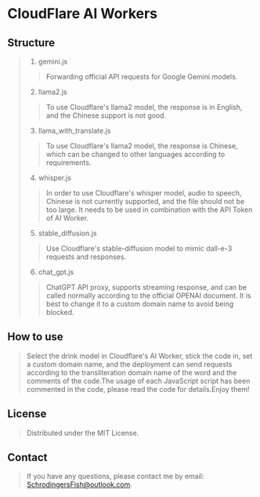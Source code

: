 # CloudFlare AI Workers
## Structure
> 1. gemini.js 
> >Forwarding official API requests for Google Gemini models.
> 2. llama2.js 
> >To use Cloudflare's llama2 model, the response is in English, and the Chinese support is not good.
> 3. llama_with_translate.js 
> >To use Cloudflare's llama2 model, the response is Chinese, which can be changed to other languages according to requirements.
> 4. whisper.js 
> >In order to use Cloudflare's whisper model, audio to speech, Chinese is not currently supported, and the file should not be too large. It needs to be used in combination with the API Token of AI Worker.
> 5. stable_diffusion.js
> >Use Cloudflare's stable-diffusion model to mimic dall-e-3 requests and responses.
> 6. chat_gpt.js
> >ChatGPT API proxy, supports streaming response, and can be called normally according to the official OPENAI document. It is best to change it to a custom domain name to avoid being blocked.
## How to use
> Select the drink model in Cloudflare's AI Worker, stick the code in, set a custom domain name, and the deployment can send requests according to the transliteration domain name of the word and the comments of the code.The usage of each JavaScript script has been commented in the code, please read the code for details.Enjoy them!
## License
> Distributed under the MIT License. 
## Contact
> If you have any questions, please contact me by email: SchrodingersFish@outlook.com.

